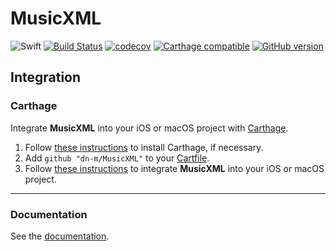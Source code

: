 # MusicXML

![Swift](https://img.shields.io/badge/%20in-swift%203.0-orange.svg)
[![Build Status](https://travis-ci.org/dn-m/MusicXML.svg?branch=master)](https://travis-ci.org/dn-m/MusicXML) 
[![codecov](https://codecov.io/gh/dn-m/MusicXML/branch/master/graph/badge.svg)](https://codecov.io/gh/dn-m/MusicXML) 
[![Carthage compatible](https://img.shields.io/badge/Carthage-compatible-4BC51D.svg?style=flat)](https://github.com/Carthage/Carthage) 
[![GitHub version](https://badge.fury.io/gh/dn-m%2FMusicXML.svg)](https://badge.fury.io/gh/dn-m%2FMusicXML) 

## Integration

### Carthage
Integrate **MusicXML** into your iOS or macOS project with [Carthage](https://github.com/Carthage/Carthage).

1. Follow [these instructions](https://github.com/Carthage/Carthage#installing-carthage) to install Carthage, if necessary.
2. Add `github "dn-m/MusicXML"` to your [Cartfile](https://github.com/Carthage/Carthage/blob/master/Documentation/Artifacts.md#cartfile).
3. Follow [these instructions](https://github.com/Carthage/Carthage#adding-frameworks-to-an-application) to integrate **MusicXML** into your iOS or macOS project.

---

### Documentation
See the [documentation](http://dn-m.github.io/MusicXML/).

